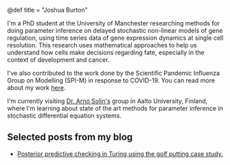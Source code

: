@def title = "Joshua Burton"

I'm a PhD student at the University of Manchester researching methods for doing parameter
inference on delayed stochastic non-linear models of gene regulation, using time series data of gene expression dynamics at single cell resolution. This research uses mathematical approaches to help us understand how cells make decisions regarding fate, especially in the context of development and cancer.

I've also contributed to the work done by the Scientific Pandemic Influenza Group on Modelling (SPI-M) in response to COVID-19. You can read more about my work [here](/work).

I'm currently visiting [Dr. Arno Solin's](https://users.aalto.fi/~asolin/group/) group in Aalto University, Finland, where I'm learning about state of the art methods for parameter inference in stochastic differential equation systems.

## Selected posts from my blog

* [Posterior predictive checking in Turing using the golf putting case study.](blog/golf-putting-in-turing)

